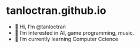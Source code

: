 # tanloctran.github.io
- 👋 Hi, I’m @tanloctran
- 👀 I’m interested in AI, game programming, music.
- 🌱 I’m currently learning Computer Ccience

